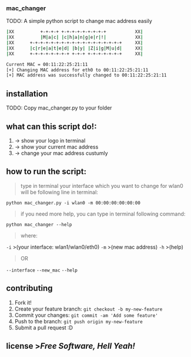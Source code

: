 ### mac_changer

TODO: A simple python script to change mac address easily
```sh
|XX          +-+-+-+ +-+-+-+-+-+-+-+-+           XX|
|XX          |M|a|c| |c|h|a|n|g|e|r|!|           XX|
|XX      +-+-+-+-+-+-+-+-+-+-+-+-+-+-+-+-+-+     XX|
|XX      |c|r|e|a|t|e|d| |b|y| |Z|i|g|M|u|d|     XX|
|XX      +-+-+-+-+-+-+-+ +-+-+ +-+-+-+-+-+-+     XX|

Current MAC = 00:11:22:25:21:11
[+] Changing MAC address for eth0 to 00:11:22:25:21:11
[+] MAC address was successfully changed to 00:11:22:25:21:11
```

## installation

TODO: Copy mac_changer.py to your folder 

## what can this script do!:

1. -> show your logo in terminal
2. -> show your current mac address
3. -> change your mac address custumly

## how to run the script:

>type in terminal your interface which you want to change for wlan0 will be following line in terminal: 

`python mac_changer.py -i wlan0 -m 00:00:00:00:00:00`

>if you need more help, you can type in terminal following command:
 
 `python mac_changer --help`
 
>where: 

`-i` >(your interface: wlan1/wlan0/eth0)
`-m` >(new mac address)
`-h` >(help)

>OR

`--interface`
`--new_mac`
`--help`

## contributing

1. Fork it!
2. Create your feature branch: `git checkout -b my-new-feature`
3. Commit your changes: `git commit -am 'Add some feature'`
4. Push to the branch: `git push origin my-new-feature`
5. Submit a pull request :D

## license >*Free Software, Hell Yeah!*
